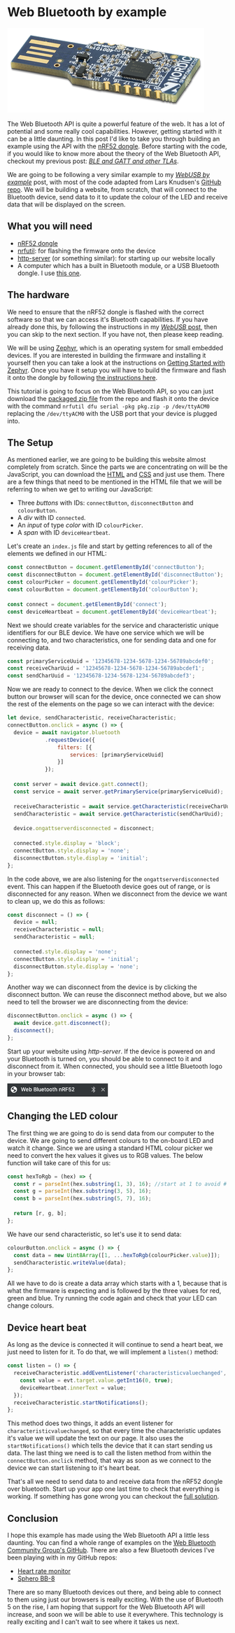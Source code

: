 # Web Bluetooth by example

![header logo](images/header.png "")

The Web Bluetooth API is quite a powerful feature of the web. It has a lot of potential and some really cool capabilities. However, getting started with it can be a little daunting. In this post I'd like to take you through building an example using the API with the [nRF52 dongle](https://www.nordicsemi.com/?sc_itemid=%7BCDCCA013-FE4C-4655-B20C-1557AB6568C9%7D). Before starting with the code, if you would like to know more about the theory of the Web Bluetooth API, checkout my previous post: [_BLE and GATT and other TLAs_](https://medium.com/@gerybbg/ble-and-gatt-and-other-tlas-d6619cb684dd).

We are going to be following a very similar example to my [_WebUSB by example_](https://medium.com/@gerybbg/webusb-by-example-b4358e6a133c) post, with most of the code adapted from Lars Knudsen's [GitHub repo](https://github.com/larsgk/web-nrf52-dongle). We will be building a website, from scratch, that will connect to the Bluetooth device, send data to it to update the colour of the LED and receive data that will be displayed on the screen.

## What you will need

- [nRF52 dongle](https://www.nordicsemi.com/?sc_itemid=%7BCDCCA013-FE4C-4655-B20C-1557AB6568C9%7D)
- [nrfutil](https://github.com/NordicSemiconductor/pc-nrfutil): for flashing the firmware onto the device
- [http-server](https://www.npmjs.com/package/http-server) (or something similar): for starting up our website locally
- A computer which has a built in Bluetooth module, or a USB Bluetooth dongle. I use [this one](https://www.kensington.com/p/products/connectivity/usb-hubs-adapters/kensington-bluetooth-4.0-usb-adapter/).

## The hardware

We need to ensure that the nRF52 dongle is flashed with the correct software so that we can access it's Bluetooth capabilities. If you have already done this, by following the instructions in my [_WebUSB_ post](https://medium.com/@gerybbg/webusb-by-example-b4358e6a133c), then you can skip to the next section. If you have not, then please keep reading.

We will be using [Zephyr](https://www.zephyrproject.org/), which is an operating system for small embedded devices. If you are interested in building the firmware and installing it yourself then you can take a look at the instructions on [Getting Started with Zephyr](https://docs.zephyrproject.org/latest/getting_started/index.html). Once you have it setup you will have to build the firmware and flash it onto the dongle by following [the instructions here](https://github.com/larsgk/web-nrf52-dongle/tree/master/dongle_firmware).

This tutorial is going to focus on the Web Bluetooth API, so you can just download the [packaged zip file](https://github.com/larsgk/web-nrf52-dongle/releases) from the repo and flash it onto the device with the command `nrfutil dfu serial -pkg pkg.zip -p /dev/ttyACM0` replacing the `/dev/ttyACM0` with the USB port that your device is plugged into.

## The Setup

As mentioned earlier, we are going to be building this website almost completely from scratch. Since the parts we are concentrating on will be the JavaScript, you can download the [HTML](https://github.com/geryb-bg/gery-web/blob/master/blog/WebBluetooth/Example/code/index.html) and [CSS](https://github.com/geryb-bg/gery-web/blob/master/blog/WebBluetooth/Example/code/styles.css) and just use them. There are a few things that need to be mentioned in the HTML file that we will be referring to when we get to writing our JavaScript:

- Three _buttons_ with IDs: `connectButton`, `disconnectButton` and `colourButton`.
- A _div_ with ID `connected`.
- An _input_ of type _color_ with ID `colourPicker`.
- A _span_ with ID `deviceHeartbeat`.

Let's create an `index.js` file and start by getting references to all of the elements we defined in our HTML:

```js
const connectButton = document.getElementById('connectButton');
const disconnectButton = document.getElementById('disconnectButton');
const colourPicker = document.getElementById('colourPicker');
const colourButton = document.getElementById('colourButton');

const connect = document.getElementById('connect');
const deviceHeartbeat = document.getElementById('deviceHeartbeat');
```

Next we should create variables for the service and characteristic unique identifiers for our BLE device. We have one service which we will be connecting to, and two characteristics, one for sending data and one for receiving data.

```js
const primaryServiceUuid = '12345678-1234-5678-1234-56789abcdef0';
const receiveCharUuid = '12345678-1234-5678-1234-56789abcdef1';
const sendCharUuid = '12345678-1234-5678-1234-56789abcdef3';
```

Now we are ready to connect to the device. When we click the connect button our browser will scan for the device, once connected we can show the rest of the elements on the page so we can interact with the device:

```js
let device, sendCharacteristic, receiveCharacteristic;
connectButton.onclick = async () => {
  device = await navigator.bluetooth
            .requestDevice({ 
                filters: [{ 
                    services: [primaryServiceUuid] 
                }] 
            });

  const server = await device.gatt.connect();
  const service = await server.getPrimaryService(primaryServiceUuid);

  receiveCharacteristic = await service.getCharacteristic(receiveCharUuid);
  sendCharacteristic = await service.getCharacteristic(sendCharUuid);

  device.ongattserverdisconnected = disconnect;

  connected.style.display = 'block';
  connectButton.style.display = 'none';
  disconnectButton.style.display = 'initial';
};
```

In the code above, we are also listening for the `ongattserverdisconnected` event. This can happen if the Bluetooth device goes out of range, or is disconnected for any reason. When we disconnect from the device we want to clean up, we do this as follows:

```js
const disconnect = () => {
  device = null;
  receiveCharacteristic = null;
  sendCharacteristic = null;

  connected.style.display = 'none';
  connectButton.style.display = 'initial';
  disconnectButton.style.display = 'none';
};
```

Another way we can disconnect from the device is by clicking the disconnect button. We can reuse the disconnect method above, but we also need to tell the browser we are disconnecting from the device:

```js
disconnectButton.onclick = async () => {
  await device.gatt.disconnect();
  disconnect();
};
```

Start up your website using _http-server_. If the device is powered on and your Bluetooth is turned on, you should be able to connect to it and disconnect from it. When connected, you should see a little Bluetooth logo in your browser tab:

![alt USB Symbol next to close button](images/ble.png "")

## Changing the LED colour

The first thing we are going to do is send data from our computer to the device. We are going to send different colours to the on-board LED and watch it change. Since we are using a standard HTML colour picker we need to convert the hex values it gives us to RGB values. The below function will take care of this for us:

```js
const hexToRgb = (hex) => {
  const r = parseInt(hex.substring(1, 3), 16); //start at 1 to avoid #
  const g = parseInt(hex.substring(3, 5), 16);
  const b = parseInt(hex.substring(5, 7), 16);

  return [r, g, b];
};
```

We have our send characteristic, so let's use it to send data:

```js
colourButton.onclick = async () => {
  const data = new Uint8Array([1, ...hexToRgb(colourPicker.value)]);
  sendCharacteristic.writeValue(data);
};
```

All we have to do is create a data array which starts with a 1, because that is what the firmware is expecting and is followed by the three values for red, green and blue. Try running the code again and check that your LED can change colours.

## Device heart beat

As long as the device is connected it will continue to send a heart beat, we just need to listen for it. To do that, we will implement a `listen()` method:

```js
const listen = () => {
  receiveCharacteristic.addEventListener('characteristicvaluechanged', (evt) => {
    const value = evt.target.value.getInt16(0, true);
    deviceHeartbeat.innerText = value;
  });
  receiveCharacteristic.startNotifications();
};
```

This method does two things, it adds an event listener for `characteristicvaluechanged`, so that every time the characteristic updates it's value we will update the text on our page. It also uses the `startNotifications()` which tells the device that it can start sending us data. The last thing we need is to call the listen method from within the `connectButton.onclick` method, that way as soon as we connect to the device we can start listening to it's heart beat.

That's all we need to send data to and receive data from the nRF52 dongle over bluetooth. Start up your app one last time to check that everything is working. If something has gone wrong you can checkout the [full solution](https://github.com/geryb-bg/gery-web/tree/master/blog/WebBluetooth/Example/code).

## Conclusion

I hope this example has made using the Web Bluetooth API a little less daunting. You can find a whole range of examples on the [Web Bluetooth Community Group's GitHub](https://github.com/WebBluetoothCG/demos). There are also a few Bluetooth devices I've been playing with in my GitHub repos:

- [Heart rate monitor](https://github.com/geryb-bg/heart-rate-hack)
- [Sphero BB-8](https://github.com/geryb-bg/web-enabled-droid)

There are so many Bluetooth devices out there, and being able to connect to them using just our browsers is really exciting. With the use of Bluetooth 5 on the rise, I am hoping that support for the Web Bluetooth API will increase, and soon we will be able to use it everywhere. This technology is really exciting and I can't wait to see where it takes us next.